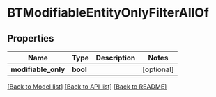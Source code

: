 # BTModifiableEntityOnlyFilterAllOf

## Properties
Name | Type | Description | Notes
------------ | ------------- | ------------- | -------------
**modifiable_only** | **bool** |  | [optional] 

[[Back to Model list]](../README.md#documentation-for-models) [[Back to API list]](../README.md#documentation-for-api-endpoints) [[Back to README]](../README.md)


